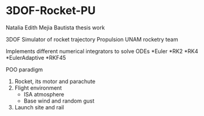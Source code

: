 # 3DOF-Rocket-PU
Natalia Edith Mejia Bautista thesis work 

3DOF Simulator of rocket trajectory 
Propulsion UNAM rocketry team

Implements different numerical integrators to solve ODEs
*Euler
*RK2
*RK4
*EulerAdaptive
*RKF45

POO paradigm 

1. Rocket, its motor and parachute
2. Flight environment 
   - ISA atmosphere 
   - Base wind and random gust
3. Launch site and rail
